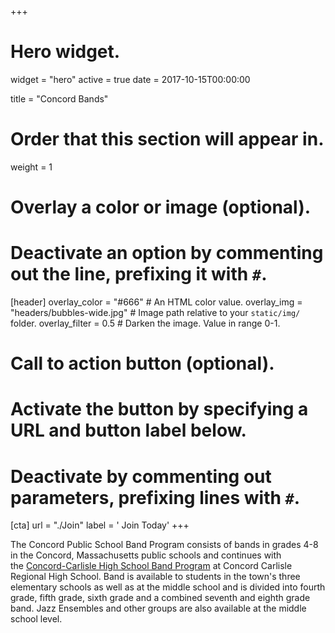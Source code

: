 +++
# Hero widget.
widget = "hero"
active = true
date = 2017-10-15T00:00:00

title = "Concord Bands"

# Order that this section will appear in.
weight = 1

# Overlay a color or image (optional).
#   Deactivate an option by commenting out the line, prefixing it with `#`.
[header]
  overlay_color = "#666"  # An HTML color value.
  overlay_img = "headers/bubbles-wide.jpg"  # Image path relative to your `static/img/` folder.
  overlay_filter = 0.5  # Darken the image. Value in range 0-1.

# Call to action button (optional).
#   Activate the button by specifying a URL and button label below.
#   Deactivate by commenting out parameters, prefixing lines with `#`.
[cta]
  url = "./Join"
  label = '<i class="fas fa-music"></i> Join Today'
+++

The Concord Public School Band Program consists of bands in grades 4-8 in the Concord, Massachusetts public schools and continues with the [Concord-Carlisle High School Band Program](http://cchsbands.com/ "http://cchsbands.com") at Concord Carlisle Regional High School. Band is available to students in the town's three elementary schools as well as at the middle school and is divided into fourth grade, fifth grade, sixth grade and a combined seventh and eighth grade band. Jazz Ensembles and other groups are also available at the middle school level.
